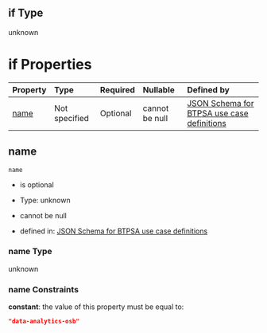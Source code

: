 ## if Type

unknown

# if Properties

| Property      | Type          | Required | Nullable       | Defined by                                                                                                                                                                                                        |
| :------------ | :------------ | :------- | :------------- | :---------------------------------------------------------------------------------------------------------------------------------------------------------------------------------------------------------------- |
| [name](#name) | Not specified | Optional | cannot be null | [JSON Schema for BTPSA use case definitions](btpsa-usecase-properties-services-items-allof-1-then-allof-28-if-properties-name.md "undefined#/properties/services/items/allOf/1/then/allOf/28/if/properties/name") |

## name



`name`

*   is optional

*   Type: unknown

*   cannot be null

*   defined in: [JSON Schema for BTPSA use case definitions](btpsa-usecase-properties-services-items-allof-1-then-allof-28-if-properties-name.md "undefined#/properties/services/items/allOf/1/then/allOf/28/if/properties/name")

### name Type

unknown

### name Constraints

**constant**: the value of this property must be equal to:

```json
"data-analytics-osb"
```
